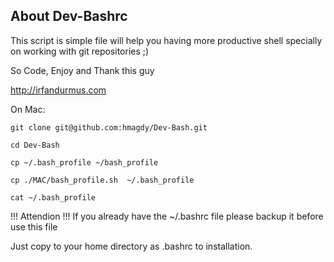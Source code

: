 About Dev-Bashrc
--------------------------------------

This script is simple file will help you having more productive shell specially on working with git repositories ;) 


So Code, Enjoy and Thank this guy 

http://irfandurmus.com


On Mac:

```
git clone git@github.com:hmagdy/Dev-Bash.git

cd Dev-Bash

cp ~/.bash_profile ~/bash_profile

cp ./MAC/bash_profile.sh  ~/.bash_profile

cat ~/.bash_profile
```




!!! Attendion !!!
If you already have the ~/.bashrc file please backup it before use this file


Just copy to your home directory as .bashrc to installation.


